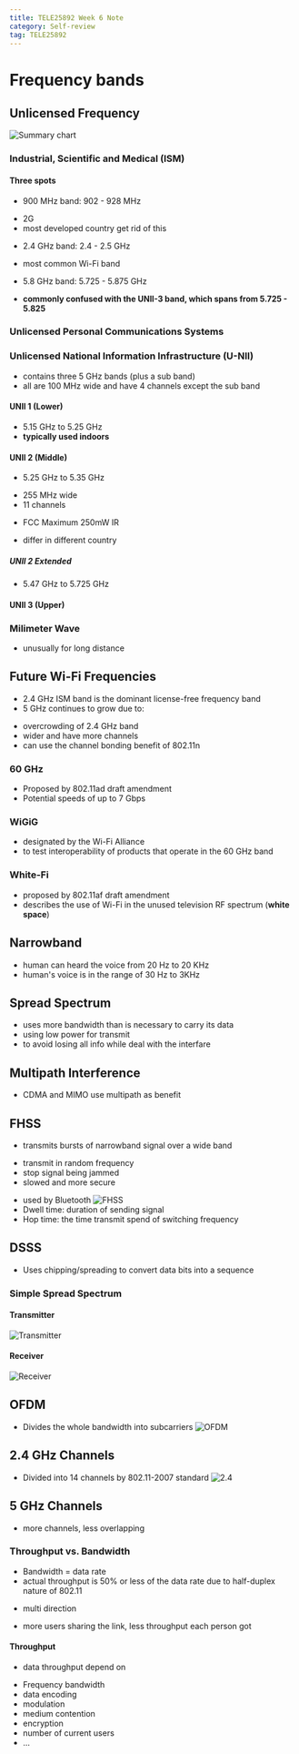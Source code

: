 ```yaml
---
title: TELE25892 Week 6 Note
category: Self-review
tag: TELE25892
---
```

# Frequency bands
## Unlicensed Frequency
![Summary chart](/assets/images/post_images/tele-w6-1.png)
### Industrial, Scientific and Medical (ISM)
#### Three spots
* 900 MHz band: 902 - 928 MHz
 - 2G
 - most developed country get rid of this
* 2.4 GHz band: 2.4 - 2.5 GHz
 - most common Wi-Fi band
* 5.8 GHz band: 5.725 - 5.875 GHz
 - **commonly confused with the UNII-3 band, which spans from 5.725 - 5.825**
### Unlicensed Personal Communications Systems
### Unlicensed National Information Infrastructure (U-NII)
* contains three 5 GHz bands (plus a sub band)
* all are 100 MHz wide and have 4 channels except the sub band
#### UNII 1 (Lower)
* 5.15 GHz to 5.25 GHz
* **typically used indoors**
#### UNII 2 (Middle)
* 5.25 GHz to 5.35 GHz
 - 255 MHz wide
 - 11 channels
* FCC Maximum 250mW IR
 - differ in different country
##### UNII 2 Extended
* 5.47 GHz to 5.725 GHz
#### UNII 3 (Upper)
### Milimeter Wave
* unusually for long distance
## Future Wi-Fi Frequencies
* 2.4 GHz ISM band is the dominant license-free frequency band
* 5 GHz continues to grow due to:
 - overcrowding of 2.4 GHz band
 - wider and have more channels
 - can use the channel bonding benefit of 802.11n
### 60 GHz
* Proposed by 802.11ad draft amendment
* Potential speeds of up to 7 Gbps
### WiGiG
* designated by the Wi-Fi Alliance
* to test interoperability of products that operate in the 60 GHz band
### White-Fi
* proposed by 802.11af draft amendment
* describes the use of Wi-Fi in the unused television RF spectrum (**white space**)
## Narrowband
* human can heard the voice from 20 Hz to 20 KHz
* human's voice is in the range of 30 Hz to 3KHz

## Spread Spectrum
* uses more bandwidth than is necessary to carry its data
* using low power for transmit
* to avoid losing all info while deal with the interfare

## Multipath Interference
* CDMA and MIMO use multipath as benefit
## FHSS
* transmits bursts of narrowband signal over a wide band
 - transmit in random frequency
 - stop signal being jammed
 - slowed and more secure
* used by Bluetooth
![FHSS](/assets/images/post_images/tele-w6-2.png)
* Dwell time: duration of sending signal
* Hop time: the time transmit spend of switching frequency
## DSSS
* Uses chipping/spreading to convert data bits into a sequence
### Simple Spread Spectrum
#### Transmitter
![Transmitter](/assets/images/post_images/tele-w6-3.png)
#### Receiver
![Receiver](/assets/images/post_images/tele-w6-4.png)

## OFDM
* Divides the whole bandwidth into subcarriers
![OFDM](/assets/images/post_images/tele-w6-5.png)

## 2.4 GHz Channels
* Divided into 14 channels by 802.11-2007 standard
![2.4](/assets/images/post_images/tele-w6-6.png)

## 5 GHz Channels
* more channels, less overlapping

### Throughput vs. Bandwidth
* Bandwidth = data rate
* actual throughput is 50% or less of the data rate due to half-duplex nature of 802.11
 - multi direction
* more users sharing the link, less throughput each person got
#### Throughput
* data throughput depend on
- Frequency bandwidth
- data encoding
- modulation
- medium contention
- encryption
- number of current users
- ...